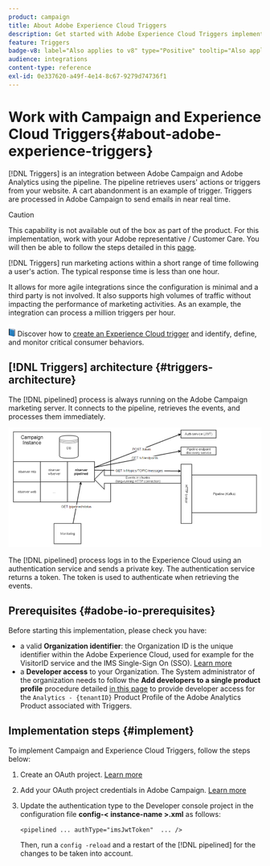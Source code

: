 ```yaml
---
product: campaign
title: About Adobe Experience Cloud Triggers
description: Get started with Adobe Experience Cloud Triggers implementation
feature: Triggers
badge-v8: label="Also applies to v8" type="Positive" tooltip="Also applies to Campaign v8"
audience: integrations
content-type: reference
exl-id: 0e337620-a49f-4e14-8c67-9279d74736f1
---
```

# Work with Campaign and Experience Cloud Triggers{#about-adobe-experience-triggers}

[!DNL Triggers] is an integration between Adobe Campaign and Adobe Analytics using the pipeline. The pipeline retrieves users' actions or triggers from your website. A cart abandonment is an example of trigger. Triggers are processed in Adobe Campaign to send emails in near real time.

>[!CAUTION]
>
>This capability is not available out of the box as part of the product. For this implementation, work with your Adobe representative / Customer Care. You will then be able to follow the steps detailed in this [page](../../integrations/using/configuring-pipeline.md#prerequisites).

[!DNL Triggers] run marketing actions within a short range of time following a user's action. The typical response time is less than one hour.

It allows for more agile integrations since the configuration is minimal and a third party is not involved.
It also supports high volumes of traffic without impacting the performance of marketing activities. As an example, the integration can process a million triggers per hour.

![](assets/do-not-localize/book.png) Discover how to [create an Experience Cloud trigger](https://experienceleague.adobe.com/docs/experience-cloud/triggers/create.html) and identify, define, and monitor critical consumer behaviors.

## [!DNL Triggers] architecture {#triggers-architecture}

The [!DNL pipelined] process is always running on the Adobe Campaign marketing server. It connects to the pipeline, retrieves the events, and processes them immediately.

![](assets/triggers_2.png)

The [!DNL pipelined] process logs in to the Experience Cloud using an authentication service and sends a private key. The authentication service returns a token. The token is used to authenticate when retrieving the events.

## Prerequisites {#adobe-io-prerequisites}

Before starting this implementation, please check you have:

* a valid **Organization identifier**: the Organization ID is the unique identifier within the Adobe Experience Cloud, used for example for the VisitorID service and the IMS Single-Sign On (SSO). [Learn more](https://experienceleague.adobe.com/docs/core-services/interface/administration/organizations.html)
* a **Developer access** to your Organization. The System administrator of the organization needs to follow the **Add developers to a single product profile** procedure detailed [in this page](https://helpx.adobe.com/enterprise/using/manage-developers.html) to provide developer access for the `Analytics - {tenantID}` Product Profile of the Adobe Analytics Product associated with Triggers.

## Implementation steps {#implement}

To implement Campaign and Experience Cloud Triggers, follow the steps below:

1. Create an OAuth project. [Learn more](oauth-technical-account.md#oauth-service)

1. Add your OAuth project credentials in Adobe Campaign. [Learn more](oauth-technical-account.md#add-credentials)

1. Update the authentication type to the Developer console project in the configuration file **config-<&nbsp;instance-name&nbsp;>.xml** as follows:

    ```
    <pipelined ... authType="imsJwtToken"  ... />
    ```

    Then, run a `config -reload` and a restart of the [!DNL pipelined] for the changes to be taken into account.

